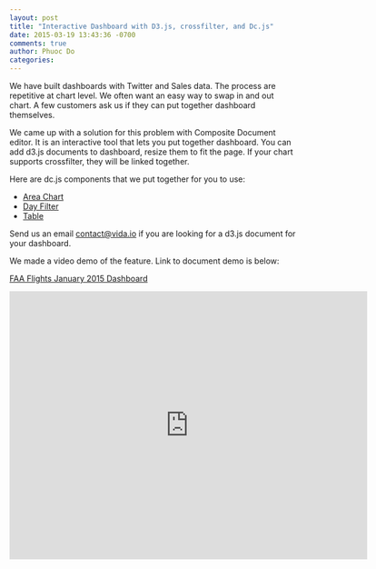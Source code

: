 ```yaml
---
layout: post
title: "Interactive Dashboard with D3.js, crossfilter, and Dc.js"
date: 2015-03-19 13:43:36 -0700
comments: true
author: Phuoc Do
categories: 
---
```


We have built dashboards with Twitter and Sales data. The process are repetitive at chart level. We often want an easy way to swap in and out chart. A few customers ask us if they can put together dashboard themselves.

We came up with a solution for this problem with Composite Document editor. It is an interactive tool that lets you put together dashboard. You can add d3.js documents to dashboard, resize them to fit the page. If your chart supports crossfilter, they will be linked together.

<!-- more -->

Here are dc.js components that we put together for you to use:

* [Area Chart](https://vida.io/documents/9KEahcjNZNbneEzKW)
* [Day Filter](https://vida.io/documents/QMaJ8dgqGpjNkopfH)
* [Table](https://vida.io/documents/YaWNh5JJ4HjpY9Toa)

Send us an email [contact@vida.io](mailto:contact@vida.io) if you are looking for a d3.js document for your dashboard.

We made a video demo of the feature. Link to document demo is below:

[FAA Flights January 2015 Dashboard](https://vida.io/compositeDocuments/wXMrqy7JCYmtSDikB)

<iframe width="630" height="472" src="https://www.youtube.com/embed/6CoKnV_oEiU" frameborder="0" allowfullscreen></iframe>